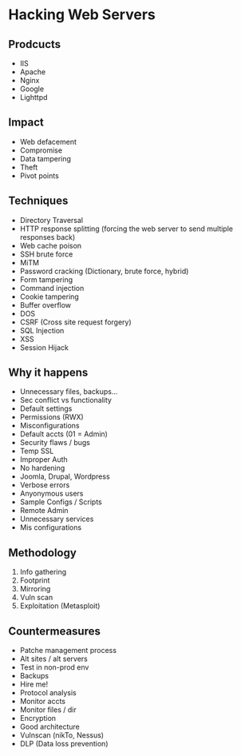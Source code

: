 # Hacking Web Servers

## Prodcucts

- IIS
- Apache
- Nginx
- Google
- Lighttpd

## Impact

- Web defacement
- Compromise
- Data tampering
- Theft
- Pivot points

## Techniques

- Directory Traversal
- HTTP response splitting (forcing the web server to send multiple responses back)
- Web cache poison
- SSH brute force
- MiTM
- Password cracking (Dictionary, brute force, hybrid)
- Form tampering
- Command injection
- Cookie tampering
- Buffer overflow
- DOS
- CSRF (Cross site request forgery)
- SQL Injection
- XSS
- Session Hijack

## Why it happens

- Unnecessary files, backups...
- Sec conflict vs functionality
- Default settings
- Permissions (RWX)
- Misconfigurations
- Default accts (01 = Admin)
- Security flaws / bugs
- Temp SSL
- Improper Auth
- No hardening
- Joomla, Drupal, Wordpress
- Verbose errors
- Anyonymous users
- Sample Configs / Scripts
- Remote Admin
- Unnecessary services
- Mis configurations

## Methodology

1. Info gathering
2. Footprint
3. Mirroring
4. Vuln scan
5. Exploitation (Metasploit)

## Countermeasures

- Patche management process
- Alt sites / alt servers
- Test in non-prod env
- Backups
- Hire me!
- Protocol analysis
- Monitor accts
- Monitor files / dir
- Encryption
- Good architecture
- Vulnscan (nikTo, Nessus)
- DLP (Data loss prevention)